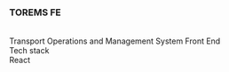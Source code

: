 <h3>TOREMS FE</h3>
<br/> Transport Operations and Management System Front End
<br/> Tech stack
<br/> React
